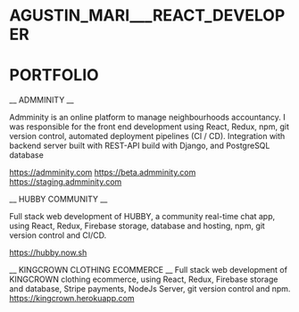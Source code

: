 # AGUSTIN_MARI___REACT_DEVELOPER 
# PORTFOLIO 


__ ADMMINITY __

Admminity is an online platform to manage neighbourhoods accountancy. 
I was responsible for the front end development using React, Redux, npm, git version control, automated deployment pipelines (CI / CD). Integration with backend server built with REST-API build with Django, and PostgreSQL database       

https://admminity.com 
https://beta.admminity.com  
https://staging.admminity.com



__ HUBBY COMMUNITY __

Full stack web development of HUBBY, a community real-time chat app, using React, Redux, Firebase storage, database and hosting, npm, git version control and CI/CD.                                                    

https://hubby.now.sh 



__ KINGCROWN CLOTHING ECOMMERCE __
                                                                                                                               Full stack web development of KINGCROWN clothing ecommerce,  using React, Redux, Firebase storage and database, Stripe payments, NodeJs Server, git version control and npm.                                                                                                                                                                                                       https://kingcrown.herokuapp.com
